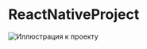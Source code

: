 # ReactNativeProject
![Иллюстрация к проекту](https://github.com/kittyAleks/ReactNativeProject/tree/master/src/img/0.jpeg)
